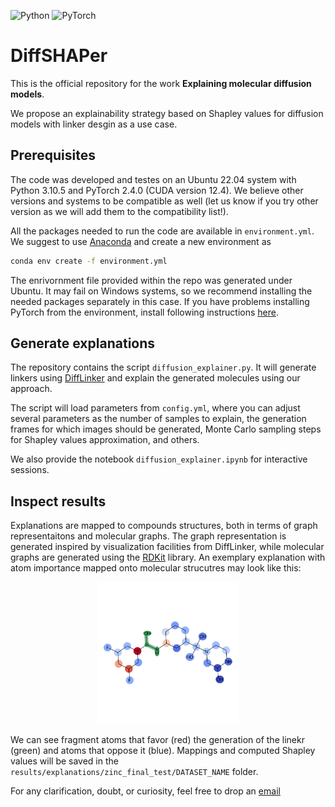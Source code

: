 ![Python](https://img.shields.io/badge/python-3670A0?style=for-the-badge&logo=python&logoColor=ffdd54) ![PyTorch](https://img.shields.io/badge/PyTorch-%23EE4C2C.svg?style=for-the-badge&logo=PyTorch&logoColor=white)

# DiffSHAPer

This is the official repository for the work **Explaining molecular diffusion models**.

We propose an explainability strategy based on Shapley values for diffusion models with linker desgin as a use case.

## Prerequisites

The code was developed and testes on an Ubuntu 22.04 system with Python 3.10.5 and PyTorch 2.4.0 (CUDA version 12.4). We believe other versions and systems to be compatible as well (let us know if you try other version as we will add them to the compatibility list!).

All the packages needed to run the code are available in ```environment.yml```. We suggest to use [Anaconda](https://www.anaconda.com/download) and create a new environment as

```bash
conda env create -f environment.yml
```

The enrivornment file provided within the repo was generated under Ubuntu. It may fail on Windows systems, so we recommend installing the needed packages separately in this case. If you have problems installing PyTorch from the environment, install following instructions [here](https://pytorch.org/get-started/locally/).

## Generate explanations

The repository contains the script ```diffusion_explainer.py```. It will generate linkers using [DiffLinker](https://github.com/igashov/DiffLinker) and explain the generated molecules using our approach.

The script will load parameters from ```config.yml```, where you can adjust several parameters as the number of samples to explain, the generation frames for which images should be generated, Monte Carlo sampling steps for Shapley values approximation, and others.

We also provide the notebook ```diffusion_explainer.ipynb``` for interactive sessions.

## Inspect results

Explanations are mapped to compounds structures, both in terms of graph representaitons and molecular graphs. The graph representation is generated inspired by visualization facilities from DiffLinker, while molecular graphs are generated using the [RDKit](https://www.rdkit.org/) library. An exemplary explanation with atom importance mapped onto molecular strucutres may look like this:

<p align="center">
  <img src="results/explanations/zinc_final_test/explanations_seed_42/mapping/structures/8/8_0_structure.png" alt="exemplary explanation mappedn onto molecular strucutres" width=45%>
</p>

We can see fragment atoms that favor (red) the generation of the linekr (green) and atoms that oppose it (blue). Mappings and computed Shapley values will be saved in the ```results/explanations/zinc_final_test/DATASET_NAME``` folder.

For any clarification, doubt, or curiosity, feel free to drop an [email](mailto:mastropietro@bit.uni-bonn.de)
